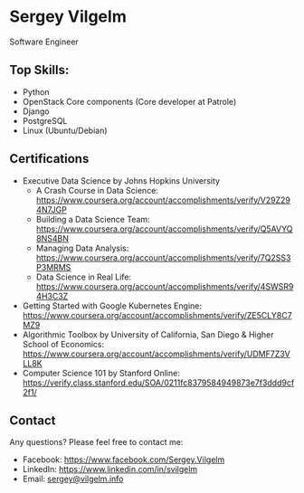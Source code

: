# Sergey Vilgelm

Software Engineer

## Top Skills:

* Python
* OpenStack Core components (Core developer at Patrole)
* Django
* PostgreSQL
* Linux (Ubuntu/Debian)

## Certifications

* Executive Data Science by Johns Hopkins University 
  * A Crash Course in Data Science: https://www.coursera.org/account/accomplishments/verify/V29Z294N7JGP
  * Building a Data Science Team: https://www.coursera.org/account/accomplishments/verify/Q5AVYQ8NS4BN
  * Managing Data Analysis: https://www.coursera.org/account/accomplishments/verify/7Q2SS3P3MRMS
  * Data Science in Real Life: https://www.coursera.org/account/accomplishments/verify/4SWSR94H3C3Z
* Getting Started with Google Kubernetes Engine: https://www.coursera.org/account/accomplishments/verify/ZE5CLY8C7MZ9
* Algorithmic Toolbox by University of California, San Diego & Higher School of Economics: https://www.coursera.org/account/accomplishments/verify/UDMF7Z3VLL8K
* Computer Science 101 by Stanford Online: https://verify.class.stanford.edu/SOA/0211fc8379584949873e7f3ddd9cf2f1/
  

## Contact
Any questions? Please feel free to contact me:

* Facebook: https://www.facebook.com/Sergey.Vilgelm
* LinkedIn: https://www.linkedin.com/in/svilgelm
* Email: sergey@vilgelm.info
